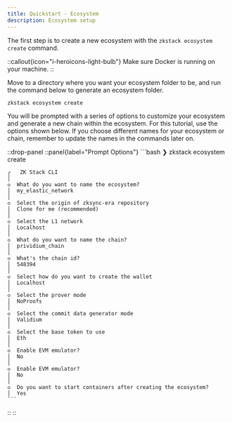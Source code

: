 ```yaml
---
title: Quickstart - Ecosystem
description: Ecosystem setup
---
```


The first step is to create a new ecosystem with the `zkstack ecosystem create` command.

::callout{icon="i-heroicons-light-bulb"}
Make sure Docker is running on your machine.
::

Move to a directory where you want your ecosystem folder to be, and run the command below to generate an ecosystem folder.

```bash
zkstack ecosystem create
```

You will be prompted with a series of options to customize your ecosystem and generate a new chain within the ecosystem.
For this tutorial, use the options shown below.
If you choose different names for your ecosystem or chain, remember to update the names in the commands later on.

::drop-panel
  ::panel{label="Prompt Options"}
    ```bash
    ❯ zkstack ecosystem create

    ┌   ZK Stack CLI
    │
    ◇  What do you want to name the ecosystem?
    │  my_elastic_network
    │
    ◇  Select the origin of zksync-era repository
    │  Clone for me (recommended)
    │
    ◇  Select the L1 network
    │  Localhost
    │
    ◇  What do you want to name the chain?
    │  prividium_chain
    │
    ◇  What's the chain id?
    │  548394
    │
    ◇  Select how do you want to create the wallet
    │  Localhost
    │
    ◇  Select the prover mode
    │  NoProofs
    │
    ◇  Select the commit data generator mode
    │  Validium
    │
    ◇  Select the base token to use
    │  Eth
    │
    ◇  Enable EVM emulator?
    │  No
    │
    ◇  Enable EVM emulator?
    │  No
    │
    ◇  Do you want to start containers after creating the ecosystem?
    │  Yes
    ```
  ::
::
